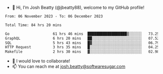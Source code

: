 - 👋 Hi, I’m Josh Beatty (@jbeatty88), welcome to my GitHub profile!

<!--START_SECTION:waka-->

```txt
From: 06 November 2023 - To: 06 December 2023

Total Time: 84 hrs 20 mins

Go                    61 hrs 46 mins  ██████████████████▒░░░░░░   73.25 %
GraphQL               6 hrs 20 mins   ██░░░░░░░░░░░░░░░░░░░░░░░   07.52 %
SQL                   5 hrs 43 mins   █▓░░░░░░░░░░░░░░░░░░░░░░░   06.79 %
HTTP Request          3 hrs 35 mins   █░░░░░░░░░░░░░░░░░░░░░░░░   04.25 %
Makefile              2 hrs 30 mins   ▓░░░░░░░░░░░░░░░░░░░░░░░░   02.98 %
```

<!--END_SECTION:waka-->

- 💞️ I would love to collaborate!
- 📫 You can reach me at josh.beatty@softwaresugar.com

<!---
jbeatty88/jbeatty88 is a ✨ special ✨ repository because its `README.md` (this file) appears on your GitHub profile.
You can click the Preview link to take a look at your changes.
--->
